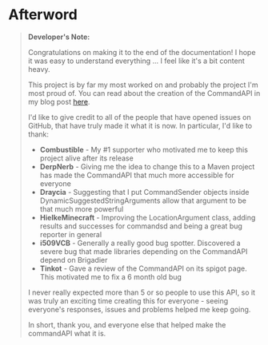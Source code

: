 # Afterword

> **Developer's Note:**
>
> Congratulations on making it to the end of the documentation! I hope it was easy to understand everything ... I feel like it's a bit content heavy.
>
> This project is by far my most worked on and probably the project I'm most proud of. You can read about the creation of the CommandAPI in my blog post [here](https://www.jorelsblog.co.uk/Creating-the-CommandAPI/).
>
> I'd like to give credit to all of the people that have opened issues on GitHub, that have truly made it what it is now. In particular, I'd like to thank:
> - **Combustible** - My #1 supporter who motivated me to keep this project alive after its release
> - **DerpNerb** - Giving me the idea to change this to a Maven project has made the CommandAPI that much more accessible for everyone
> - **Draycia** - Suggesting that I put CommandSender objects inside DynamicSuggestedStringArguments allow that argument to be that much more powerful
> - **HielkeMinecraft** - Improving the LocationArgument class, adding results and successes for commandsd and being a great bug reporter in general
> - **i509VCB** - Generally a really good bug spotter. Discovered a severe bug that made libraries depending on the CommandAPI depend on Brigadier
> - **Tinkot** - Gave a review of the CommandAPI on its spigot page. This motivated me to fix a 6 month old bug
>
> I never really expected more than 5 or so people to use this API, so it was truly an exciting time creating this for everyone - seeing everyone's responses, issues and problems helped me keep going.
>
> In short, thank you, and everyone else that helped make the commandAPI what it is.
